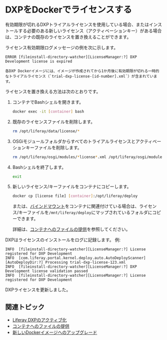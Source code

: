 # DXPをDockerでライセンスする

有効期限が切れるDXPトライアルライセンスを使用している場合、またはインストールする必要のある新しいライセンス（アクティベーションキー）がある場合は、コンテナの既存のライセンスを置き換えることができます。

ライセンス有効期限ログメッセージの例を次に示します。

```
ERROR [fileinstall-directory-watcher][LicenseManager:?] DXP Development license is expired
```

```{note}
各DXP Dockerイメージには、イメージが作成されてから1か月後に有効期限が切れる一時的なトライアルライセンス（`trial-dxp-license-[id-number].xml`）が含まれています。
```

ライセンスを置き換える方法は次のとおりです。

1. コンテナでBashシェルを開きます。

    ```bash
    docker exec -it [container] bash
    ```

1. 既存のライセンスファイルを削除します。

    ```bash
    rm /opt/liferay/data/license/*
    ```

1. OSGiモジュールフォルダからすべてのトライアルライセンスとアクティベーションキーファイルを削除します。

    ```bash
    rm /opt/liferay/osgi/modules/*license*.xml /opt/liferay/osgi/modules/*activation*.xml
    ```

1. Bashシェルを終了します。

    ```bash
    exit
    ```

1. 新しいライセンス/キーファイルをコンテナにコピーします。

    ```bash
    docker cp [license file] [container]:/opt/liferay/deploy
    ```

    または、[バインドマウント](./providing-files-to-the-container.md)をコンテナに関連付けている場合は、ライセンス/キーファイルを`/mnt/liferay/deploy`にマップされているフォルダにコピーできます。

    詳細は、[コンテナへのファイルの提供](./providing-files-to-the-container.md)を参照してください。

DXPはライセンスのインストールをログに記録します。 例:

```
INFO  [fileinstall-directory-watcher][LicenseManager:?] License registered for DXP Development
INFO  [com.liferay.portal.kernel.deploy.auto.AutoDeployScanner][AutoDeployDir:?] Processing trial-dxp-license-123.xml
INFO  [fileinstall-directory-watcher][LicenseManager:?] DXP Development license validation passed
INFO  [fileinstall-directory-watcher][LicenseManager:?] License registered for DXP Development
```

DXPライセンスを更新しました。

## 関連トピック

* [Liferay DXPのアクティブ化](../../setting-up-liferay/activating-liferay-dxp.md)
* [コンテナへのファイルの提供](./providing-files-to-the-container.md)
* [新しいDockerイメージへのアップグレード](./upgrading-to-a-new-docker-image.md)
